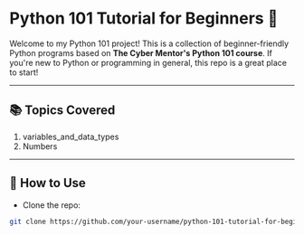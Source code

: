 # Python 101 Tutorial for Beginners 🐍

Welcome to my Python 101 project! This is a collection of beginner-friendly Python programs based on **The Cyber Mentor's Python 101 course**. If you're new to Python or programming in general, this repo is a great place to start!

---

## 📚 Topics Covered

1. variables_and_data_types
2. Numbers
---

## 🚀 How to Use

- Clone the repo:

```bash
git clone https://github.com/your-username/python-101-tutorial-for-beginners.git
